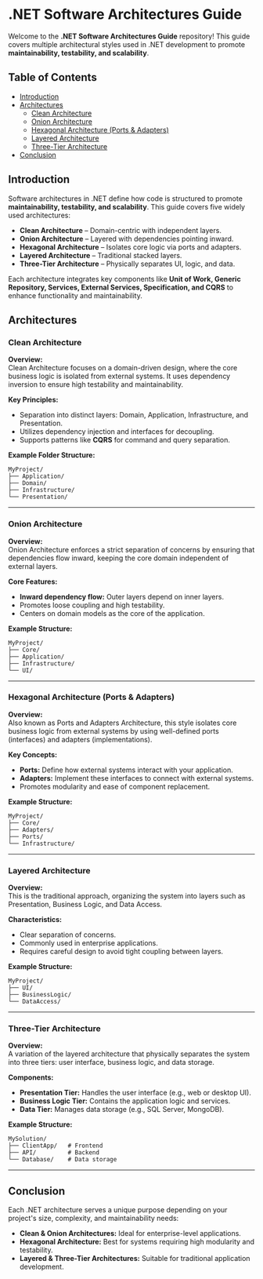 # .NET Software Architectures Guide

Welcome to the **.NET Software Architectures Guide** repository! This guide covers multiple architectural styles used in .NET development to promote **maintainability, testability, and scalability**.

## Table of Contents
- [Introduction](#introduction)
- [Architectures](#architectures)
  - [Clean Architecture](#clean-architecture)
  - [Onion Architecture](#onion-architecture)
  - [Hexagonal Architecture (Ports & Adapters)](#hexagonal-architecture-ports--adapters)
  - [Layered Architecture](#layered-architecture)
  - [Three-Tier Architecture](#three-tier-architecture)
- [Conclusion](#conclusion)

## Introduction

Software architectures in .NET define how code is structured to promote **maintainability, testability, and scalability**. This guide covers five widely used architectures:

- **Clean Architecture** – Domain-centric with independent layers.
- **Onion Architecture** – Layered with dependencies pointing inward.
- **Hexagonal Architecture** – Isolates core logic via ports and adapters.
- **Layered Architecture** – Traditional stacked layers.
- **Three-Tier Architecture** – Physically separates UI, logic, and data.

Each architecture integrates key components like **Unit of Work, Generic Repository, Services, External Services, Specification, and CQRS** to enhance functionality and maintainability.

## Architectures

### Clean Architecture
**Overview:**  
Clean Architecture focuses on a domain-driven design, where the core business logic is isolated from external systems. It uses dependency inversion to ensure high testability and maintainability.

**Key Principles:**
- Separation into distinct layers: Domain, Application, Infrastructure, and Presentation.
- Utilizes dependency injection and interfaces for decoupling.
- Supports patterns like **CQRS** for command and query separation.

**Example Folder Structure:**
```
MyProject/
├── Application/
├── Domain/
├── Infrastructure/
└── Presentation/
```

---

### Onion Architecture
**Overview:**  
Onion Architecture enforces a strict separation of concerns by ensuring that dependencies flow inward, keeping the core domain independent of external layers.

**Core Features:**
- **Inward dependency flow:** Outer layers depend on inner layers.
- Promotes loose coupling and high testability.
- Centers on domain models as the core of the application.

**Example Structure:**
```
MyProject/
├── Core/
├── Application/
├── Infrastructure/
└── UI/
```

---

### Hexagonal Architecture (Ports & Adapters)
**Overview:**  
Also known as Ports and Adapters Architecture, this style isolates core business logic from external systems by using well-defined ports (interfaces) and adapters (implementations).

**Key Concepts:**
- **Ports:** Define how external systems interact with your application.
- **Adapters:** Implement these interfaces to connect with external systems.
- Promotes modularity and ease of component replacement.

**Example Structure:**
```
MyProject/
├── Core/
├── Adapters/
├── Ports/
└── Infrastructure/
```

---

### Layered Architecture
**Overview:**  
This is the traditional approach, organizing the system into layers such as Presentation, Business Logic, and Data Access.

**Characteristics:**
- Clear separation of concerns.
- Commonly used in enterprise applications.
- Requires careful design to avoid tight coupling between layers.

**Example Structure:**
```
MyProject/
├── UI/
├── BusinessLogic/
└── DataAccess/
```

---

### Three-Tier Architecture
**Overview:**  
A variation of the layered architecture that physically separates the system into three tiers: user interface, business logic, and data storage.

**Components:**
- **Presentation Tier:** Handles the user interface (e.g., web or desktop UI).
- **Business Logic Tier:** Contains the application logic and services.
- **Data Tier:** Manages data storage (e.g., SQL Server, MongoDB).

**Example Structure:**
```
MySolution/
├── ClientApp/   # Frontend
├── API/         # Backend
└── Database/    # Data storage
```

---

## Conclusion

Each .NET architecture serves a unique purpose depending on your project's size, complexity, and maintainability needs:

- **Clean & Onion Architectures:** Ideal for enterprise-level applications.
- **Hexagonal Architecture:** Best for systems requiring high modularity and testability.
- **Layered & Three-Tier Architectures:** Suitable for traditional application development.

